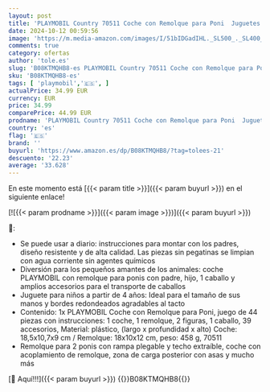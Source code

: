 ```yaml
---
layout: post
title: 'PLAYMOBIL Country 70511 Coche con Remolque para Poni  Juguetes para niños a Partir de 4 años'
date: 2024-10-12 00:59:56
image: 'https://m.media-amazon.com/images/I/51bIDGadIHL._SL500_._SL400_.jpg'
comments: true
category: ofertas
author: 'tole.es'
slug: 'B08KTMQHB8-es PLAYMOBIL Country 70511 Coche con Remolque para Poni...'
sku: 'B08KTMQHB8-es'
tags: [ 'playmobil','🇪🇸', ]
actualPrice: 34.99 EUR
currency: EUR
price: 34.99
comparePrice: 44.99 EUR
prodname: 'PLAYMOBIL Country 70511 Coche con Remolque para Poni  Juguetes para niños a Partir de 4 años'
country: 'es'
flag: '🇪🇸'
brand: ''
buyurl: 'https://www.amazon.es/dp/B08KTMQHB8/?tag=tolees-21'
descuento: '22.23'
average: '33.628'
---
```


En este momento está [{{< param title >}}]({{< param buyurl >}}) en el siguiente enlace!

[![{{< param prodname >}}]({{< param image >}})]({{< param buyurl >}})

🔎:

- Se puede usar a diario: instrucciones para montar con los padres, diseño resistente y de alta calidad. Las piezas sin pegatinas se limpian con agua corriente sin agentes químicos
- Diversión para los pequeños amantes de los animales: coche PLAYMOBIL con remolque para ponis con padre, hijo, 1 caballo y amplios accesorios para el transporte de caballos
- Juguete para niños a partir de 4 años: Ideal para el tamaño de sus manos y bordes redondeados agradables al tacto
- Contenido: 1x PLAYMOBIL Coche con Remolque para Poni, juego de 44 piezas con instrucciones: 1 coche, 1 remolque, 2 figuras, 1 caballo, 39 accesorios, Material: plástico, (largo x profundidad x alto) Coche: 18,5x10,7x9 cm / Remolque: 18x10x12 cm, peso: 458 g, 70511
- Remolque para 2 ponis con rampa plegable y techo extraíble, coche con acoplamiento de remolque, zona de carga posterior con asas y mucho más

[🛒 Aquí!!!]({{< param buyurl >}})
{{<world>}}B08KTMQHB8{{</world>}}
